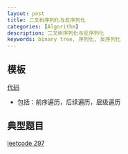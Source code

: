 ```yaml
---
layout: post
title: 二叉树序列化与反序列化
categories: [Algorithm]
description: 二叉树序列化与反序列化
keywords: binary tree, 序列化, 反序列化
---
```



## 模板
[代码](https://github.com/joeyzyz/leetcode-template/blob/main/data_structure/BT-serialize.py)
- 包括：前序遍历，后续遍历，层级遍历



## 典型题目
[leetcode 297](https://leetcode-cn.com/problems/serialize-and-deserialize-binary-tree/)


